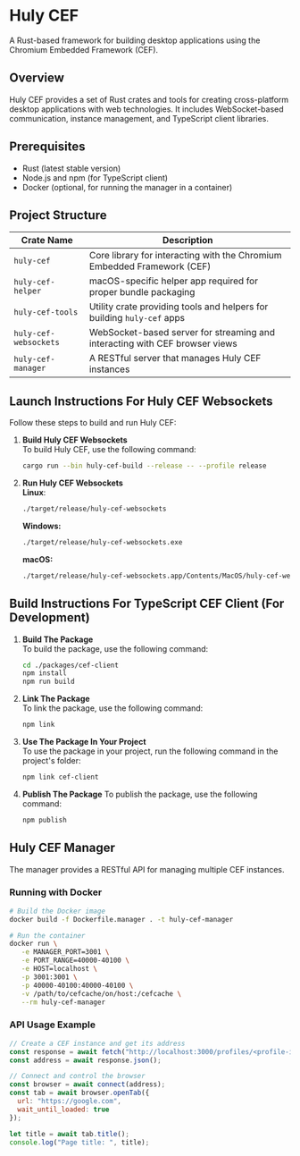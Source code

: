 # Huly CEF

A Rust-based framework for building desktop applications using the Chromium Embedded Framework (CEF).

## Overview

Huly CEF provides a set of Rust crates and tools for creating cross-platform desktop applications with web technologies. It includes WebSocket-based communication, instance management, and TypeScript client libraries.

## Prerequisites

- Rust (latest stable version)
- Node.js and npm (for TypeScript client)
- Docker (optional, for running the manager in a container)

## Project Structure

| Crate Name            | Description                                                                 |
|-----------------------|-----------------------------------------------------------------------------|
| `huly-cef`            | Core library for interacting with the Chromium Embedded Framework (CEF)     |
| `huly-cef-helper`     | macOS-specific helper app required for proper bundle packaging              |
| `huly-cef-tools`      | Utility crate providing tools and helpers for building `huly-cef` apps      |
| `huly-cef-websockets` | WebSocket-based server for streaming and interacting with CEF browser views |
| `huly-cef-manager`    | A RESTful server that manages Huly CEF instances                           |


## Launch Instructions For Huly CEF Websockets
Follow these steps to build and run Huly CEF:

1. **Build Huly CEF Websockets**  
   To build Huly CEF, use the following command:
   ```bash
   cargo run --bin huly-cef-build --release -- --profile release
   ```
2. **Run Huly CEF Websockets**  
   **Linux**:
   ```bash
   ./target/release/huly-cef-websockets
   ```

   **Windows:**
   ```bash
   ./target/release/huly-cef-websockets.exe
   ```

   **macOS:**
   ```bash
   ./target/release/huly-cef-websockets.app/Contents/MacOS/huly-cef-websockets
   ```

## Build Instructions For TypeScript CEF Client (For Development)

1. **Build The Package**  
   To build the package, use the following command:
   ```bash
   cd ./packages/cef-client
   npm install
   npm run build
   ```
2. **Link The Package**  
   To link the package, use the following command:
   ```bash
   npm link
   ```
3. **Use The Package In Your Project**  
   To use the package in your project, run the following command in the project's folder:
   ```bash
   npm link cef-client
   ```

4. **Publish The Package**
   To publish the package, use the following command:
   ```bash
   npm publish
   ```

## Huly CEF Manager

The manager provides a RESTful API for managing multiple CEF instances.

### Running with Docker

```bash
# Build the Docker image
docker build -f Dockerfile.manager . -t huly-cef-manager

# Run the container
docker run \
   -e MANAGER_PORT=3001 \
   -e PORT_RANGE=40000-40100 \
   -e HOST=localhost \
   -p 3001:3001 \
   -p 40000-40100:40000-40100 \
   -v /path/to/cefcache/on/host:/cefcache \
   --rm huly-cef-manager
```

### API Usage Example

```javascript
// Create a CEF instance and get its address
const response = await fetch("http://localhost:3000/profiles/<profile-id>/cef");
const address = await response.json();

// Connect and control the browser
const browser = await connect(address);
const tab = await browser.openTab({ 
  url: "https://google.com", 
  wait_until_loaded: true 
});

let title = await tab.title();
console.log("Page title: ", title);
```